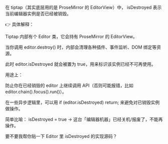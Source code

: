 在 tiptap（其实底层用的是 ProseMirror 的 EditorView）中，
isDestroyed 表示 当前编辑器实例是否已经被销毁。

👉 具体解释：

Tiptap 内部有个 Editor 类，它会持有 ProseMirror 的 EditorView。

当你调用 editor.destroy() 时，内部会清理各种插件、事件监听、DOM 绑定等资源。

此时 editor.isDestroyed 就会被置为 true，用来标识该实例已经不可再使用。

用途上：

防止你在已经销毁的 editor 上继续调用 API（否则可能报错，比如 editor.chain().focus().run()）。

在一些异步逻辑里，可以用 if (editor.isDestroyed) return; 来避免对已销毁实例做操作。

简单比喻：
isDestroyed = true → 这台「编辑器机器」已经关机/报废了，不能再操作。

要不要我帮你贴一下 Editor 里 isDestroyed 的实现源码？